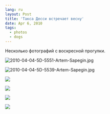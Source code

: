 ```yaml
---
lang: ru
layout: Post
title: 'Такса Десси встречает весну'
date: Apr 6, 2010
tags:
  - photos
  - dogs
---
```


Несколько фотографий с воскресной прогулки.

![2010-04-04-5D-5551-Artem-Sapegin.jpg](photo://1115)

<!--more-->

![2010-04-04-5D-5539-Artem-Sapegin.jpg](photo://1114)

![](http://wow.sapegin.me/0y413O3f0e1n/2010-04-04-5D-5529-Artem-Sapegin.jpg)

![](http://wow.sapegin.me/3K0p3V2V0i31/2010-04-04-5D-5496-Artem-Sapegin.jpg)

![](http://wow.sapegin.me/002P1S0E0p37/2010-04-04-5D-5494-Artem-Sapegin.jpg)

![](http://wow.sapegin.me/10142i343l3N/2010-04-04-5D-5483-Artem-Sapegin.jpg)
